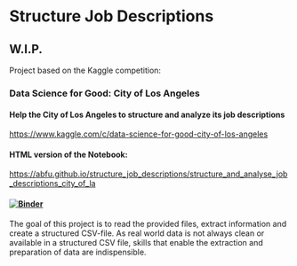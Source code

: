# Structure Job Descriptions

## W.I.P.

Project based on the Kaggle competition: 
### Data Science for Good: City of Los Angeles
#### Help the City of Los Angeles to structure and analyze its job descriptions
https://www.kaggle.com/c/data-science-for-good-city-of-los-angeles
#### HTML version of the Notebook:
https://abfu.github.io/structure_job_descriptions/structure_and_analyse_job_descriptions_city_of_la

#### [![Binder](https://mybinder.org/badge_logo.svg)](https://mybinder.org/v2/gh/abfu/structure_job_descriptions/master)
  
The goal of this project is to read the provided files, extract information and create a structured CSV-file. As real world data is not always clean or available in a structured CSV file, skills that enable the extraction and preparation of data are indispensible.
